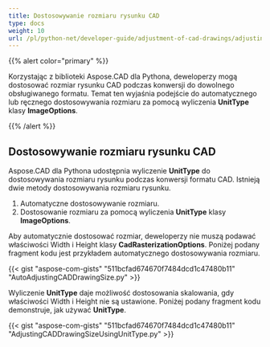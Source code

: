 ```yaml
---
title: Dostosowywanie rozmiaru rysunku CAD
type: docs
weight: 10
url: /pl/python-net/developer-guide/adjustment-of-cad-drawings/adjusting-cad-drawing-size/
---
```


{{% alert color="primary" %}}

Korzystając z biblioteki Aspose.CAD dla Pythona, deweloperzy mogą dostosować rozmiar rysunku CAD podczas konwersji do dowolnego obsługiwanego formatu. Temat ten wyjaśnia podejście do automatycznego lub ręcznego dostosowywania rozmiaru za pomocą wyliczenia **UnitType** klasy **ImageOptions**.

{{% /alert %}}

## **Dostosowywanie rozmiaru rysunku CAD**

Aspose.CAD dla Pythona udostępnia wyliczenie **UnitType** do dostosowywania rozmiaru rysunku podczas konwersji formatu CAD. Istnieją dwie metody dostosowywania rozmiaru rysunku.

1. Automatyczne dostosowywanie rozmiaru.
1. Dostosowanie rozmiaru za pomocą wyliczenia **UnitType** klasy **ImageOptions**.

Aby automatycznie dostosować rozmiar, deweloperzy nie muszą podawać właściwości Width i Height klasy **CadRasterizationOptions**. Poniżej podany fragment kodu jest przykładem automatycznego dostosowywania rozmiaru.

{{< gist "aspose-com-gists" "511bcfad674670f7484dcd1c47480b11" "AutoAdjustingCADDrawingSize.py" >}}

Wyliczenie **UnitType** daje możliwość dostosowania skalowania, gdy właściwości Width i Height nie są ustawione. Poniżej podany fragment kodu demonstruje, jak używać **UnitType**.

{{< gist "aspose-com-gists" "511bcfad674670f7484dcd1c47480b11" "AdjustingCADDrawingSizeUsingUnitType.py" >}}
